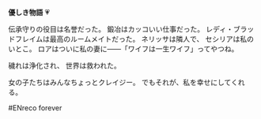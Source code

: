 <!-- title: シャキーラの日誌：8日目 -->

**優しき物語** 💗

伝承守りの役目は名誉だった。
鍛冶はカッコいい仕事だった。
レディ・ブラッドフレイムは最高のルームメイトだった。
ネリッサは隣人で、
セシリアは私のいとこ。
ロアはついに私の妻に――「ワイフは一生ワイフ」ってやつね。

穢れは浄化され、
世界は救われた。

女の子たちはみんなちょっとクレイジー。
でもそれが、私を幸せにしてくれる。

\#ENreco forever

